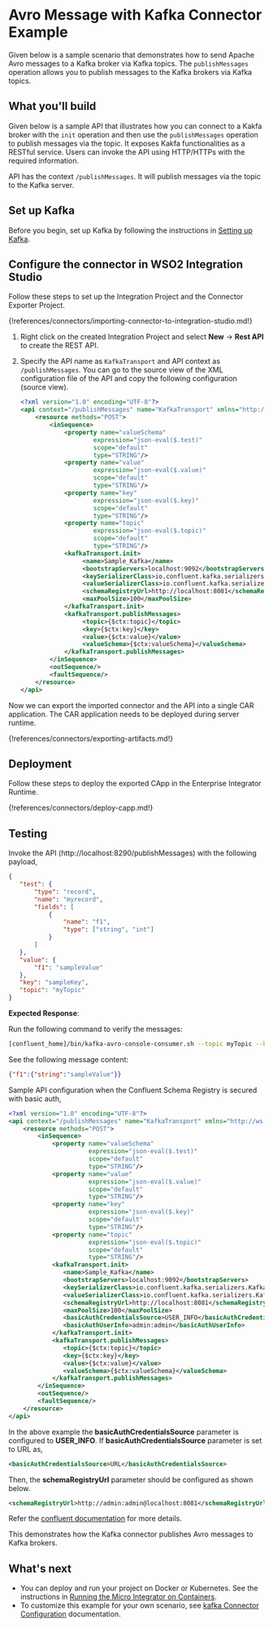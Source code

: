 # Avro Message with Kafka Connector Example

Given below is a sample scenario that demonstrates how to send Apache Avro messages to a Kafka broker via Kafka topics. The `publishMessages` operation allows you to publish messages to the Kafka brokers via Kafka topics.

## What you'll build

Given below is a sample API that illustrates how you can connect to a Kakfa broker with the `init` operation and then use the `publishMessages` operation to publish messages via the topic. It exposes Kakfa functionalities as a RESTful service. Users can invoke the API using HTTP/HTTPs with the required information.

API has the context `/publishMessages`. It will publish messages via the topic to the Kafka server.

## Set up Kafka

Before you begin, set up Kafka by following the instructions in [Setting up Kafka](setting-up-kafka.md).

## Configure the connector in WSO2 Integration Studio

Follow these steps to set up the Integration Project and the Connector Exporter Project.

{!references/connectors/importing-connector-to-integration-studio.md!}

1. Right click on the created Integration Project and select **New** -> **Rest API** to create the REST API.

2. Specify the API name as `KafkaTransport` and API context as `/publishMessages`. You can go to the source view of the XML configuration file of the API and copy the following configuration (source view).

    ```xml
    <?xml version="1.0" encoding="UTF-8"?>
    <api context="/publishMessages" name="KafkaTransport" xmlns="http://ws.apache.org/ns/synapse">
        <resource methods="POST">
            <inSequence>
                <property name="valueSchema"
                        expression="json-eval($.test)"
                        scope="default"
                        type="STRING"/>
                <property name="value"
                        expression="json-eval($.value)"
                        scope="default"
                        type="STRING"/>
                <property name="key"
                        expression="json-eval($.key)"
                        scope="default"
                        type="STRING"/>
                <property name="topic"
                        expression="json-eval($.topic)"
                        scope="default"
                        type="STRING"/>
                <kafkaTransport.init>
                     <name>Sample_Kafka</name>
                     <bootstrapServers>localhost:9092</bootstrapServers>
                     <keySerializerClass>io.confluent.kafka.serializers.KafkaAvroSerializer</keySerializerClass>            
                     <valueSerializerClass>io.confluent.kafka.serializers.KafkaAvroSerializer</valueSerializerClass>
                     <schemaRegistryUrl>http://localhost:8081</schemaRegistryUrl>
                     <maxPoolSize>100</maxPoolSize>
                </kafkaTransport.init>
                <kafkaTransport.publishMessages>
                     <topic>{$ctx:topic}</topic>
                     <key>{$ctx:key}</key>
                     <value>{$ctx:value}</value>
                     <valueSchema>{$ctx:valueSchema}</valueSchema>
                </kafkaTransport.publishMessages>
            </inSequence>
            <outSequence/>
            <faultSequence/>
        </resource>
    </api>
    ```
Now we can export the imported connector and the API into a single CAR application. The CAR application needs to be deployed during server runtime. 

{!references/connectors/exporting-artifacts.md!}

## Deployment

Follow these steps to deploy the exported CApp in the Enterprise Integrator Runtime. 

{!references/connectors/deploy-capp.md!}
    
## Testing

Invoke the API (http://localhost:8290/publishMessages) with the following payload,

````json
{
   "test": {
       "type": "record",
       "name": "myrecord",
       "fields": [
           {
               "name": "f1",
               "type": ["string", "int"]
           }
       ]
   },
   "value": {
       "f1": "sampleValue"
   },
   "key": "sampleKey",
   "topic": "myTopic"
}
````

**Expected Response**: 
   
Run the following command to verify the messages:
````bash
[confluent_home]/bin/kafka-avro-console-consumer.sh --topic myTopic --bootstrap-server localhost:9092 --property print.key=true --from-beginning
````
See the following message content:
````json
{"f1":{"string":"sampleValue"}}
````  
Sample API configuration when the Confluent Schema Registry is secured with basic auth,

```xml
<?xml version="1.0" encoding="UTF-8"?>
<api context="/publishMessages" name="KafkaTransport" xmlns="http://ws.apache.org/ns/synapse">
    <resource methods="POST">
        <inSequence>
            <property name="valueSchema"
                      expression="json-eval($.test)"
                      scope="default"
                      type="STRING"/>
            <property name="value"
                      expression="json-eval($.value)"
                      scope="default"
                      type="STRING"/>
            <property name="key"
                      expression="json-eval($.key)"
                      scope="default"
                      type="STRING"/>
            <property name="topic"
                      expression="json-eval($.topic)"
                      scope="default"
                      type="STRING"/>
            <kafkaTransport.init>
               <name>Sample_Kafka</name>
               <bootstrapServers>localhost:9092</bootstrapServers>
               <keySerializerClass>io.confluent.kafka.serializers.KafkaAvroSerializer</keySerializerClass>
               <valueSerializerClass>io.confluent.kafka.serializers.KafkaAvroSerializer</valueSerializerClass>
               <schemaRegistryUrl>http://localhost:8081</schemaRegistryUrl>
               <maxPoolSize>100</maxPoolSize>
               <basicAuthCredentialsSource>USER_INFO</basicAuthCredentialsSource>
               <basicAuthUserInfo>admin:admin</basicAuthUserInfo>
            </kafkaTransport.init>
            <kafkaTransport.publishMessages>
               <topic>{$ctx:topic}</topic>
               <key>{$ctx:key}</key>
               <value>{$ctx:value}</value>
               <valueSchema>{$ctx:valueSchema}</valueSchema>
            </kafkaTransport.publishMessages>
        </inSequence>
        <outSequence/>
        <faultSequence/>
    </resource>
</api>
```
In the above example the <b>basicAuthCredentialsSource</b> parameter is configured to <b>USER_INFO</b>. If <b>basicAuthCredentialsSource</b> parameter is set to URL as,

````xml 
<basicAuthCredentialsSource>URL</basicAuthCredentialsSource>
````

Then, the <b>schemaRegistryUrl</b> parameter should be configured as shown below.

````xml 
<schemaRegistryUrl>http://admin:admin@localhost:8081</schemaRegistryUrl>
````
Refer the [confluent documentation](https://docs.confluent.io/platform/current/schema-registry/serdes-develop/serdes-avro.html) for more details.

This demonstrates how the Kafka connector publishes Avro messages to Kafka brokers.
   
## What's next

* You can deploy and run your project on Docker or Kubernetes. See the instructions in [Running the Micro Integrator on Containers](../../../../setup/installation/run_in_containers).
* To customize this example for your own scenario, see [kafka Connector Configuration](kafka-connector-config.md) documentation.
